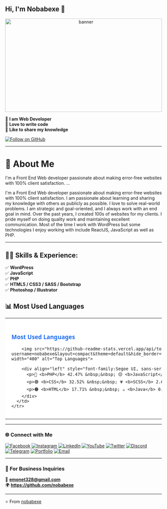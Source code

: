 <!-- Banner -->

## Hi, I'm **Nobabexe** 👋
<p align="center">
  <img src="https://scontent.fdac140-1.fna.fbcdn.net/v/t39.30808-6/475013099_1364202621701847_6812821878371601593_n.jpg?_nc_cat=105&ccb=1-7&_nc_sid=cc71e4&_nc_eui2=AeFM5vVUmRKDGTHPQS0PqxoKBDYverqlhnsENi96uqWGe9kswpqhzzR0PksQSMr6n3hTCvaYc1NsZX6WuUeZ2mZU&_nc_ohc=zmyOIuA8lOQQ7kNvwHqYLH0&_nc_oc=Adnumr-0hsKJSeWTEMeWGodj4OOD2KR9sEXCOeL1RchKFNUBzQsUFapMpRkKQFdkI2E&_nc_zt=23&_nc_ht=scontent.fdac140-1.fna&_nc_gid=IFfOXXVmx2KuZ9XlsjkBMQ&oh=00_Afere1LEzsXkWfceiWrIdNmkbIlK89eo2505eXckC-wFKg&oe=68FFF5BC" alt="banner" width="100%" height="300px" />
</p>

 
👑 **I am Web Developer**  
📝 **Love to write code**  
📣 **Like to share my knowledge**

[![Follow on GitHub](https://img.shields.io/badge/FOLLOW%20@SHOVOALWAYS-181717?style=for-the-badge&logo=github)](https://github.com/shovoalways)

---

# 🚀 About Me

I'm a Front End Web developer passionate about making error-free websites with 100% client satisfaction. ...


I'm a Front End Web developer passionate about making error-free websites with 100% client satisfaction. I am passionate about learning and sharing my knowledge with others as publicly as possible. I love to solve real-world problems. I am strategic and goal-oriented, and I always work with an end goal in mind. Over the past years, I created 100s of websites for my clients. I pride myself on doing quality work and maintaining excellent communication. Most of the time I work with WordPress but some technologies I enjoy working with include ReactJS, JavaScript as well as PHP.


---

## 👩‍💻 Skills & Experience:

✅ **WordPress**  
✅ **JavaScript**  
✅ **PHP**  
✅ **HTML5 / CSS3 / SASS / Bootstrap**  
✅ **Photoshop / Illustrator**

## 📊 Most Used Languages

<div align="center">

  <table>
    <tr>
      <td style="background-color:#ffffff; border-radius:10px; padding:20px; box-shadow:0 0 10px rgba(0,0,0,0.1);">
        <h3 style="color:#1f6feb; font-family:Segoe UI, sans-serif;">Most Used Languages</h3>

        <img src="https://github-readme-stats.vercel.app/api/top-langs/?username=nobabexe&layout=compact&theme=default&hide_border=true&bg_color=ffffff&title_color=1f6feb&text_color=000000" width="400" alt="Top Languages">

        <div align="left" style="font-family:Segoe UI, sans-serif; color:#333; font-size:14px; margin-top:10px;">
          <p>🔵 <b>PHP</b> 42.47% &nbsp;&nbsp; 🟡 <b>JavaScript</b> 4.29%</p>
          <p>🟣 <b>CSS</b> 32.52% &nbsp;&nbsp; 💗 <b>SCSS</b> 2.65%</p>
          <p>🟠 <b>HTML</b> 17.71% &nbsp;&nbsp; ☕ <b>Java</b> 0.36%</p>
        </div>
      </td>
    </tr>
  </table>

</div>

---

### 🌐 Connect with Me

[![Facebook](https://img.shields.io/badge/Facebook-1877F2?style=flat&logo=facebook&logoColor=white)](https://www.facebook.com/share/1CWrsfuESK/)
[![Instagram](https://img.shields.io/badge/Instagram-E4405F?style=flat&logo=instagram&logoColor=white)](https://instagram.com/YOUR_INSTAGRAM)
[![LinkedIn](https://img.shields.io/badge/LinkedIn-0A66C2?style=flat&logo=linkedin&logoColor=white)](https://linkedin.com/in/YOUR_LINKEDIN)
[![YouTube](https://img.shields.io/badge/YouTube-FF0000?style=flat&logo=youtube&logoColor=white)](https://youtube.com/@YOUR_CHANNEL)
[![Twitter](https://img.shields.io/badge/Twitter-1DA1F2?style=flat&logo=twitter&logoColor=white)](https://twitter.com/YOUR_TWITTER)
[![Discord](https://img.shields.io/badge/Discord-5865F2?style=flat&logo=discord&logoColor=white)](https://discord.gg/YOUR_DISCORD)
[![Telegram](https://img.shields.io/badge/Telegram-26A5E4?style=flat&logo=telegram&logoColor=white)](https://t.me/YOUR_TELEGRAM)
[![Portfolio](https://img.shields.io/badge/Portfolio-000000?style=flat&logo=firefox&logoColor=white)](https://YOUR_WEBSITE)
[![Email](https://img.shields.io/badge/Email-D14836?style=flat&logo=gmail&logoColor=white)](mailto:emonet328@gmail.com)

---

### 💼 For Business Inquiries
📧 **emonet328@gmail.com**  
🌍 **https://github.com/nobabexe**

---

⭐️ From [nobabexe](https://github.com/nobabexe)
